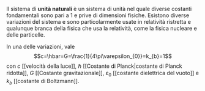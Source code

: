 Il sistema di **unità naturali** è un sistema di unità nel quale diverse costanti fondamentali sono pari a 1 e prive di dimensioni fisiche. Esistono diverse variazioni del sistema e sono particolarmente usate in relatività ristretta e qualunque branca della fisica che usa la relatività, come la fisica nucleare e delle particelle.

In una delle variazioni, vale
$$c=\hbar=G=\frac{1}{4\pi\varepsilon_{0}}=k_{b}=1$$
con $c$ [[velocità della luce]], $\hbar$ [[Costante di Planck|costante di Planck ridotta]], $G$ [[Costante gravitazionale]], $\varepsilon_{0}$ [[costante dielettrica del vuoto]] e $k_{b}$ [[costante di Boltzmann]].